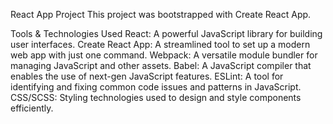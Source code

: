 React App Project
This project was bootstrapped with Create React App.

Tools & Technologies Used
React: A powerful JavaScript library for building user interfaces.
Create React App: A streamlined tool to set up a modern web app with just one command.
Webpack: A versatile module bundler for managing JavaScript and other assets.
Babel: A JavaScript compiler that enables the use of next-gen JavaScript features.
ESLint: A tool for identifying and fixing common code issues and patterns in JavaScript.
CSS/SCSS: Styling technologies used to design and style components efficiently.
